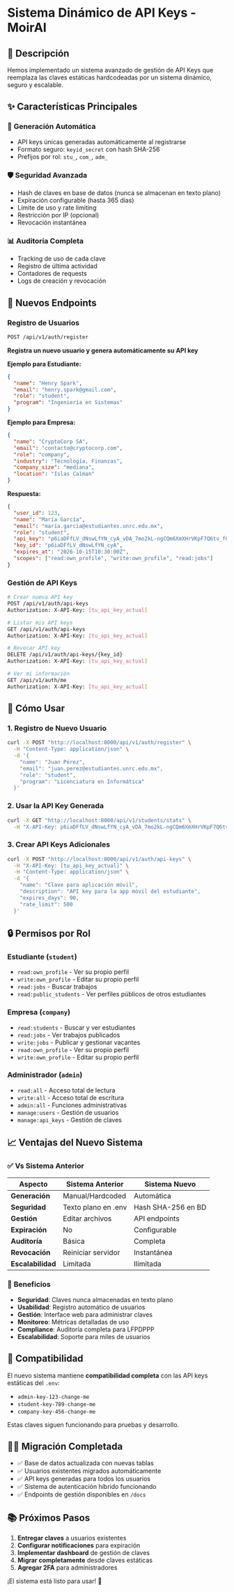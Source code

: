 # Sistema Dinámico de API Keys - MoirAI

## 🎯 **Descripción**

Hemos implementado un sistema avanzado de gestión de API Keys que reemplaza las claves estáticas hardcodeadas por un sistema dinámico, seguro y escalable.

## ✨ **Características Principales**

### 🔑 **Generación Automática**
- API keys únicas generadas automáticamente al registrarse
- Formato seguro: `keyid_secret` con hash SHA-256
- Prefijos por rol: `stu_`, `com_`, `adm_`

### 🛡️ **Seguridad Avanzada**
- Hash de claves en base de datos (nunca se almacenan en texto plano)
- Expiración configurable (hasta 365 días)
- Límite de uso y rate limiting
- Restricción por IP (opcional)
- Revocación instantánea

### 📊 **Auditoría Completa**
- Tracking de uso de cada clave
- Registro de última actividad
- Contadores de requests
- Logs de creación y revocación

## 🚀 **Nuevos Endpoints**

### Registro de Usuarios
```bash
POST /api/v1/auth/register
```
**Registra un nuevo usuario y genera automáticamente su API key**

**Ejemplo para Estudiante:**
```json
{
  "name": "Henry Spark",
  "email": "henry.spark@gmail.com",
  "role": "student",
  "program": "Ingeniería en Sistemas"
}
```

**Ejemplo para Empresa:**
```json
{
  "name": "CryptoCorp SA",
  "email": "contacto@cryptocorp.com",
  "role": "company",
  "industry": "Tecnología, Finanzas",
  "company_size": "mediana",
  "location": "Islas Caìman"
}
```

**Respuesta:**
```json
{
  "user_id": 123,
  "name": "María García",
  "email": "maria.garcia@estudiantes.unrc.edu.mx",
  "role": "student",
  "api_key": "p6iaDFfLV_dNswLfYN_cyA_vDA_7mo2kL-ngCQm6XmXHrVKpF7Q6tv_fGdcgI1P-XQ",
  "key_id": "p6iaDFfLV_dNswLfYN_cyA",
  "expires_at": "2026-10-15T10:30:00Z",
  "scopes": ["read:own_profile", "write:own_profile", "read:jobs"]
}
```

### Gestión de API Keys
```bash
# Crear nueva API key
POST /api/v1/auth/api-keys
Authorization: X-API-Key: [tu_api_key_actual]

# Listar mis API keys
GET /api/v1/auth/api-keys
Authorization: X-API-Key: [tu_api_key_actual]

# Revocar API key
DELETE /api/v1/auth/api-keys/{key_id}
Authorization: X-API-Key: [tu_api_key_actual]

# Ver mi información
GET /api/v1/auth/me
Authorization: X-API-Key: [tu_api_key_actual]
```

## 🔧 **Cómo Usar**

### 1. **Registro de Nuevo Usuario**
```bash
curl -X POST "http://localhost:8000/api/v1/auth/register" \
  -H "Content-Type: application/json" \
  -d '{
    "name": "Juan Pérez",
    "email": "juan.perez@estudiantes.unrc.edu.mx", 
    "role": "student",
    "program": "Licenciatura en Informática"
  }'
```

### 2. **Usar la API Key Generada**
```bash
curl -X GET "http://localhost:8000/api/v1/students/stats" \
  -H "X-API-Key: p6iaDFfLV_dNswLfYN_cyA_vDA_7mo2kL-ngCQm6XmXHrVKpF7Q6tv_fGdcgI1P-XQ"
```

### 3. **Crear API Keys Adicionales**
```bash
curl -X POST "http://localhost:8000/api/v1/auth/api-keys" \
  -H "X-API-Key: [tu_api_key_actual]" \
  -H "Content-Type: application/json" \
  -d '{
    "name": "Clave para aplicación móvil",
    "description": "API key para la app móvil del estudiante",
    "expires_days": 90,
    "rate_limit": 500
  }'
```

## 🔒 **Permisos por Rol**

### Estudiante (`student`)
- `read:own_profile` - Ver su propio perfil
- `write:own_profile` - Editar su propio perfil
- `read:jobs` - Buscar trabajos
- `read:public_students` - Ver perfiles públicos de otros estudiantes

### Empresa (`company`)
- `read:students` - Buscar y ver estudiantes
- `read:jobs` - Ver trabajos publicados
- `write:jobs` - Publicar y gestionar vacantes
- `read:own_profile` - Ver su propio perfil
- `write:own_profile` - Editar su propio perfil

### Administrador (`admin`)
- `read:all` - Acceso total de lectura
- `write:all` - Acceso total de escritura
- `admin:all` - Funciones administrativas
- `manage:users` - Gestión de usuarios
- `manage:api_keys` - Gestión de claves

## 📈 **Ventajas del Nuevo Sistema**

### ✅ **Vs Sistema Anterior**
| Aspecto | Sistema Anterior | Sistema Nuevo |
|---------|------------------|---------------|
| **Generación** | Manual/Hardcoded | Automática |
| **Seguridad** | Texto plano en .env | Hash SHA-256 en BD |
| **Gestión** | Editar archivos | API endpoints |
| **Expiración** | No | Configurable |
| **Auditoría** | Básica | Completa |
| **Revocación** | Reiniciar servidor | Instantánea |
| **Escalabilidad** | Limitada | Ilimitada |

### 🚀 **Beneficios**
- **Seguridad**: Claves nunca almacenadas en texto plano
- **Usabilidad**: Registro automático de usuarios 
- **Gestión**: Interface web para administrar claves
- **Monitoreo**: Métricas detalladas de uso
- **Compliance**: Auditoría completa para LFPDPPP
- **Escalabilidad**: Soporte para miles de usuarios

## 🔄 **Compatibilidad**

El nuevo sistema mantiene **compatibilidad completa** con las API keys estáticas del `.env`:
- `admin-key-123-change-me`
- `student-key-789-change-me` 
- `company-key-456-change-me`

Estas claves siguen funcionando para pruebas y desarrollo.

## 🏃‍♂️ **Migración Completada**

- ✅ Base de datos actualizada con nuevas tablas
- ✅ Usuarios existentes migrados automáticamente
- ✅ API keys generadas para todos los usuarios
- ✅ Sistema de autenticación híbrido funcionando
- ✅ Endpoints de gestión disponibles en `/docs`

## 📚 **Próximos Pasos**

1. **Entregar claves** a usuarios existentes
2. **Configurar notificaciones** para expiración
3. **Implementar dashboard** de gestión de claves
4. **Migrar completamente** desde claves estáticas
5. **Agregar 2FA** para administradores

¡El sistema está listo para usar! 🎉
